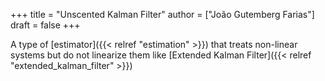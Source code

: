 +++
title = "Unscented Kalman Filter"
author = ["João Gutemberg Farias"]
draft = false
+++

A type of [estimator]({{< relref "estimation" >}}) that treats non-linear systems but do not linearize them like [Extended Kalman Filter]({{< relref "extended_kalman_filter" >}})
